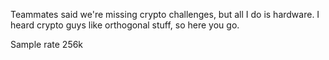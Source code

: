 Teammates said we're missing crypto challenges, but all I do is hardware. I heard crypto guys like orthogonal stuff, so here you go.

Sample rate 256k
